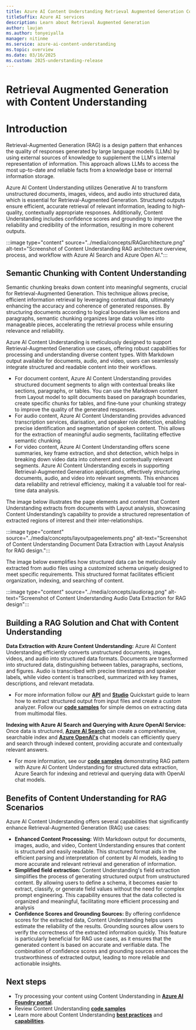 ```yaml
---
title: Azure AI Content Understanding Retrieval Augmented Generation Concept
titleSuffix: Azure AI services
description: Learn about Retrieval Augmented Generation
author: laujan
ms.author: tonyeiyalla
manager: nitinme
ms.service: azure-ai-content-understanding
ms.topic: overview
ms.date: 03/16/2025
ms.custom: 2025-understanding-release
---
```

# Retrieval Augmented Generation with Content Understanding

# Introduction
Retrieval-Augmented Generation (RAG) is a design pattern that enhances the quality of responses generated by large language models (LLMs) by using external sources of knowledge to supplement the LLM's internal representation of information. This approach allows LLMs to access the most up-to-date and reliable facts from a knowledge base or internal information storage. 

Azure AI Content Understanding utilizes Generative AI to transform unstructured documents, images, videos, and audio into structured data, which is essential for Retrieval-Augmented Generation. Structured outputs ensure efficient, accurate retrieval of relevant information, leading to high-quality, contextually appropriate responses. Additionally, Content Understanding includes confidence scores and grounding to improve the reliability and credibility of the information, resulting in more coherent outputs.

:::image type="content" source="../media/concepts/RAGarchitecture.png" alt-text="Screenshot of Content Understanding RAG architecture overview, process, and workflow with Azure AI Search and Azure Open AI.":::

## Semantic Chunking with Content Understanding
Semantic chunking breaks down content into meaningful segments, crucial for Retrieval-Augmented Generation. This technique allows precise, efficient information retrieval by leveraging contextual data, ultimately enhancing the accuracy and coherence of generated responses. By structuring documents according to logical boundaries like sections and paragraphs, semantic chunking organizes large data volumes into manageable pieces, accelerating the retrieval process while ensuring relevance and reliability.

Azure AI Content Understanding is meticulously designed to support Retrieval-Augmented Generation use cases, offering robust capabilities for processing and understanding diverse content types. With Markdown output available for documents, audio, and video, users can seamlessly integrate structured and readable content into their workflows. 
* For document content, Azure AI Content Understanding provides structured document segments to align with contextual breaks like sections, paragraphs, or tables. You can use the Markdown content from Layout model to split documents based on paragraph boundaries, create specific chunks for tables, and fine-tune your chunking strategy to improve the quality of the generated responses.
* For audio content, Azure AI Content Understanding provides advanced transcription services, diarisation, and speaker role detection, enabling precise identification and segmentation of spoken content. This allows for the extraction of meaningful audio segments, facilitating effective semantic chunking. 
* For video content, Azure AI Content Understanding offers scene summaries, key frame extraction, and shot detection, which helps in breaking down video data into coherent and contextually relevant segments.
Azure AI Content Understanding excels in supporting Retrieval-Augmented Generation applications, effectively structuring documents, audio, and video into relevant segments. This enhances data reliability and retrieval efficiency, making it a valuable tool for real-time data analysis.

The image below illustrates the page elements and content that Content Understanding extracts from documents with Layout analysis, showcasing Content Understanding’s capability to provide a structured representation of extracted regions of interest and their inter-relationships. 

:::image type="content" source="../media/concepts/layoutpageelements.png" alt-text="Screenshot of Content Understanding Document Data Extraction with Layout Analysis for RAG design.":::

The image below exemplifies how structured data can be meticulously extracted from audio files using a customized schema uniquely designed to meet specific requirements. This structured format facilitates efficient organization, indexing, and searching of content.

:::image type="content" source="../media/concepts/audiorag.png" alt-text="Screenshot of Content Understanding Audio Data Extraction for RAG design":::

## Building a RAG Solution and Chat with Content Understanding
**Data Extraction with Azure Content Understanding:** Azure AI Content Understanding efficiently converts unstructured documents, images, videos, and audio into structured data formats. Documents are transformed into structured data, distinguishing between tables, paragraphs, sections, and figures. Audio is transcribed with precise timestamps and speaker labels, while video content is transcribed, summarized with key frames, descriptions, and relevant metadata. 
* For more information follow our [**API**](../quickstart/use-rest-api.md) and [**Studio**](../quickstart/use-ai-foundry.md) Quickstart guide to learn how to extract structured output from input files and create a custom analyzer. Follow our [**code samples**](https://github.com/Azure-Samples/azure-ai-content-understanding-python) for simple demos on extracting data from multimodal files.

**Indexing with Azure AI Search and Querying with Azure OpenAI Service:** Once data is structured, [**Azure AI Search**](https://learn.microsoft.com/en-us/azure/search/search-get-started-portal) can create a comprehensive, searchable index and [**Azure OpenAI's**](https://learn.microsoft.com/en-us/azure/ai-services/openai/concepts/models?tabs=global-standard%2Cstandard-chat-completions) chat models can efficiently query and search through indexed content, providing accurate and contextually relevant answers. 
* For more information, see our [**code samples**](https://github.com/Azure-Samples/azure-ai-search-with-content-understanding-python#samples) demonstrating RAG pattern with Azure AI Content Understanding for structured data extraction, Azure Search for indexing and retrieval and querying data with OpenAI chat models.

## Benefits of Content Understanding for RAG Scenarios
Azure AI Content Understanding offers several capabilities that significantly enhance Retrieval-Augmented Generation (RAG) use cases:
* **Enhanced Content Processing:** With Markdown output for documents, images, audio, and video, Content Understanding ensures that content is structured and easily readable. This structured format aids in the efficient parsing and interpretation of content by AI models, leading to more accurate and relevant retrieval and generation of information.
* **Simplified field extraction:** Content Understanding's field extraction simplifies the process of generating structured output from unstructured content. By allowing users to define a schema, it becomes easier to extract, classify, or generate field values without the need for complex prompt engineering. This capability ensures that the data collected is organized and meaningful, facilitating more efficient processing and analysis
* **Confidence Scores and Grounding Sources:** By offering confidence scores for the extracted data, Content Understanding helps users estimate the reliability of the results. Grounding sources allow users to verify the correctness of the extracted information quickly. This feature is particularly beneficial for RAG use cases, as it ensures that the generated content is based on accurate and verifiable data. The combination of confidence scores and grounding sources enhances the trustworthiness of extracted output, leading to more reliable and actionable insights.

## Next steps
* Try processing your content using Content Understanding in [**Azure AI Foundry portal**](https://ai.azure.com/explore/aiservices/vision/contentunderstanding).
* Review Content Understanding [**code samples**](https://github.com/Azure-Samples/azure-ai-content-understanding-python/tree/main)
* Learn more about Content Understanding [**best practices**](../concepts/best-practices.md) and [**capabilities**](../concepts/capabilities.md).
